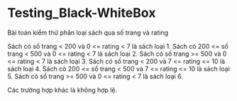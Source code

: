 # Testing_Black-WhiteBox

Bài toán kiểm thử phân loại sách qua số trang và rating

Sách có số trang < 200 và 0 <= rating < 7 là sách loại 1.
Sách có 200 <= số trang < 500 và 0 <= rating < 7 là sách loại 2.
Sách có số trang >= 500 và 0 <= rating < 7 là sách loại 3.
Sách có số trang < 200 và 7 <= rating <= 10 là sách loại 4.
Sách có 200 <= số trang < 500 và 7 <= rating <= 10 là sách loại 5.
Sách có số trang >= 500 và 0 <= rating < 7 là sách loại 6.


Các trường hợp khác là không hợp lệ.
